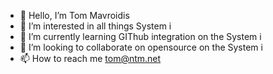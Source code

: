 - 👋 Hello, I’m Tom Mavroidis
- 👀 I’m interested in all things System i
- 🌱 I’m currently learning GIThub integration on the System i
- 💞️ I’m looking to collaborate on opensource on the System i
- 📫 How to reach me tom@ntm.net

<!---
tmavroidis/tmavroidis is a ✨ special ✨ repository because its `README.md` (this file) appears on your GitHub profile.
You can click the Preview link to take a look at your changes.
--->
